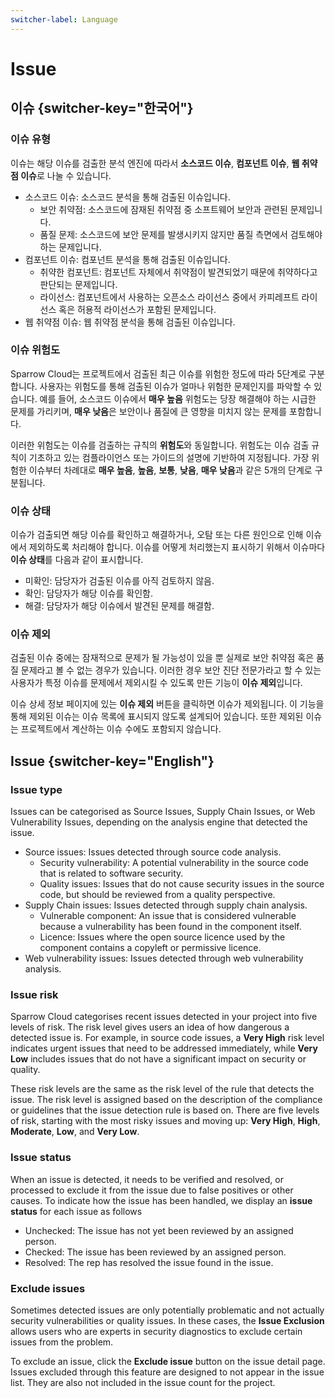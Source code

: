```yaml
---
switcher-label: Language
---
```


# Issue


## 이슈 {switcher-key="한국어"}

### 이슈 유형 

이슈는 해당 이슈를 검출한 분석 엔진에 따라서 **소스코드 이슈**, **컴포넌트 이슈**, **웹 취약점 이슈**로 나눌 수 있습니다.

- 소스코드 이슈: 소스코드 분석을 통해 검출된 이슈입니다.
  - 보안 취약점: 소스코드에 잠재된 취약점 중 소프트웨어 보안과 관련된 문제입니다.
  - 품질 문제: 소스코드에 보안 문제를 발생시키지 않지만 품질 측면에서 검토해야 하는 문제입니다.
- 컴포넌트 이슈: 컴포넌트 분석을 통해 검출된 이슈입니다.
  - 취약한 컴포넌트: 컴포넌트 자체에서 취약점이 발견되었기 때문에 취약하다고 판단되는 문제입니다.
  - 라이선스: 컴포넌트에서 사용하는 오픈소스 라이선스 중에서 카피레프트 라이선스 혹은 허용적 라이선스가 포함된 문제입니다.
- 웹 취약점 이슈: 웹 취약점 분석을 통해 검출된 이슈입니다.


### 이슈 위험도 

Sparrow Cloud는 프로젝트에서 검출된 최근 이슈를 위험한 정도에 따라 5단계로 구분합니다. 사용자는 위험도를 통해 검출된 이슈가 얼마나 위험한 문제인지를 파악할 수 있습니다. 예를 들어, 소스코드 이슈에서 **매우 높음** 위험도는 당장 해결해야 하는 시급한 문제를 가리키며, **매우 낮음**은 보안이나 품질에 큰 영향을 미치지 않는 문제를 포함합니다.

이러한 위험도는 이슈를 검출하는 규칙의 **위험도**와 동일합니다. 위험도는 이슈 검출 규칙이 기초하고 있는 컴플라이언스 또는 가이드의 설명에 기반하여 지정됩니다. 가장 위험한 이슈부터 차례대로 **매우 높음**, **높음**, **보통**, **낮음**, **매우 낮음**과 같은 5개의 단계로 구분됩니다.


### 이슈 상태 

이슈가 검출되면 해당 이슈를 확인하고 해결하거나, 오탐 또는 다른 원인으로 인해 이슈에서 제외하도록 처리해야 합니다. 이슈를 어떻게 처리했는지 표시하기 위해서 이슈마다 **이슈 상태**를 다음과 같이 표시합니다.

- 미확인: 담당자가 검출된 이슈를 아직 검토하지 않음.
- 확인: 담당자가 해당 이슈를 확인함.
- 해결: 담당자가 해당 이슈에서 발견된 문제를 해결함.


### 이슈 제외 

검출된 이슈 중에는 잠재적으로 문제가 될 가능성이 있을 뿐 실제로 보안 취약점 혹은 품질 문제라고 볼 수 없는 경우가 있습니다. 이러한 경우 보안 진단 전문가라고 할 수 있는 사용자가 특정 이슈를 문제에서 제외시킬 수 있도록 만든 기능이 **이슈 제외**입니다.

이슈 상세 정보 페이지에 있는 **이슈 제외** 버튼을 클릭하면 이슈가 제외됩니다. 이 기능을 통해 제외된 이슈는 이슈 목록에 표시되지 않도록 설계되어 있습니다. 또한 제외된 이슈는 프로젝트에서 계산하는 이슈 수에도 포함되지 않습니다.



## Issue {switcher-key="English"}

### Issue type

Issues can be categorised as Source Issues, Supply Chain Issues, or Web Vulnerability Issues, depending on the analysis engine that detected the issue.

- Source issues: Issues detected through source code analysis.
  - Security vulnerability: A potential vulnerability in the source code that is related to software security.
  - Quality issues: Issues that do not cause security issues in the source code, but should be reviewed from a quality perspective.
- Supply Chain issues: Issues detected through supply chain analysis.
  - Vulnerable component: An issue that is considered vulnerable because a vulnerability has been found in the component itself.
  - Licence: Issues where the open source licence used by the component contains a copyleft or permissive licence.
- Web vulnerability issues: Issues detected through web vulnerability analysis.


### Issue risk 

Sparrow Cloud categorises recent issues detected in your project into five levels of risk. The risk level gives users an idea of how dangerous a detected issue is. For example, in source code issues, a **Very High** risk level indicates urgent issues that need to be addressed immediately, while **Very Low** includes issues that do not have a significant impact on security or quality.

These risk levels are the same as the risk level of the rule that detects the issue. The risk level is assigned based on the description of the compliance or guidelines that the issue detection rule is based on. There are five levels of risk, starting with the most risky issues and moving up: **Very High**, **High**, **Moderate**, **Low**, and **Very Low**.


### Issue status 

When an issue is detected, it needs to be verified and resolved, or processed to exclude it from the issue due to false positives or other causes. To indicate how the issue has been handled, we display an **issue status** for each issue as follows

- Unchecked: The issue has not yet been reviewed by an assigned person.
- Checked: The issue has been reviewed by an assigned person.
- Resolved: The rep has resolved the issue found in the issue.


### Exclude issues 

Sometimes detected issues are only potentially problematic and not actually security vulnerabilities or quality issues. In these cases, the **Issue Exclusion** allows users who are experts in security diagnostics to exclude certain issues from the problem.

To exclude an issue, click the **Exclude issue** button on the issue detail page. Issues excluded through this feature are designed to not appear in the issue list. They are also not included in the issue count for the project.




